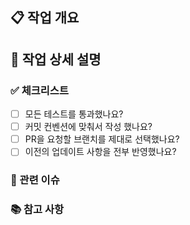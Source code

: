 ## 📋 작업 개요

<!-- 여기에 작업한 내용을 간략하게 요약해 주세요 -->

## 📝 작업 상세 설명

<!-- 구체적인 변경 사항을 적어주세요 -->

### ✅ 체크리스트

- [ ] 모든 테스트를 통과했나요?
- [ ] 커밋 컨벤션에 맞춰서 작성 했나요?
- [ ] PR을 요청할 브랜치를 제대로 선택했나요?
- [ ] 이전의 업데이트 사항을 전부 반영했나요?

### 🔗 관련 이슈

<!-- 이슈 번호를 링크하세요: #이슈번호 -->

### 📚 참고 사항

<!-- 리뷰어가 참고할 만한 내용이 있다면 적어주세요 -->
